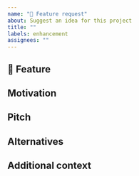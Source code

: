 ```yaml
---
name: "🚀 Feature request"
about: Suggest an idea for this project
title: ""
labels: enhancement
assignees: ""
---
```


## 🚀 Feature

<!-- A clear and concise description of the feature proposal -->

## Motivation

<!-- Please outline the motivation for the proposal. Is your feature request related to a problem?
e.g., I'm always frustrated when [...]. If this is related to another GitHub issue, please link here too -->

## Pitch

<!-- A clear and concise description of what you want to happen. -->

## Alternatives

<!-- A clear and concise description of any alternative solutions or features you've considered, if any. -->

## Additional context

<!-- Add any other context or screenshots about the feature request here. -->
